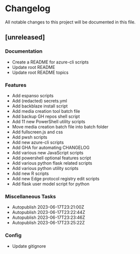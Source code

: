 # Changelog

All notable changes to this project will be documented in this file.

## [unreleased]

### Documentation

- Create a README for azure-cli scripts
- Update root README
- Update root README topics

### Features

- Add espanso scripts
- Add (redacted) secrets.yml
- Add backblaze install script
- Add media creation tool batch file
- Add backup GH repos shell script
- Add 11 new PowerShell utility scripts
- Move media creation batch file into batch folder
- Add fullscreen.js and css
- Add pwsh scripts
- Add new azure-cli scripts
- Add GHA for automating CHANGELOG
- Add various new JavaScript scripts
- Add powershell optional features script
- Add various python flask related scripts
- Add various python utility scripts
- Add new R scripts
- Add new Edge protocol registry edit scripts
- Add flask user model script for python

### Miscellaneous Tasks

- Autopublish 2023-06-17T23:21:00Z
- Autopublish 2023-06-17T23:22:44Z
- Autopublish 2023-06-17T23:23:46Z
- Autopublish 2023-06-17T23:25:22Z

### Config

- Update gitignore

<!-- generated by git-cliff -->

